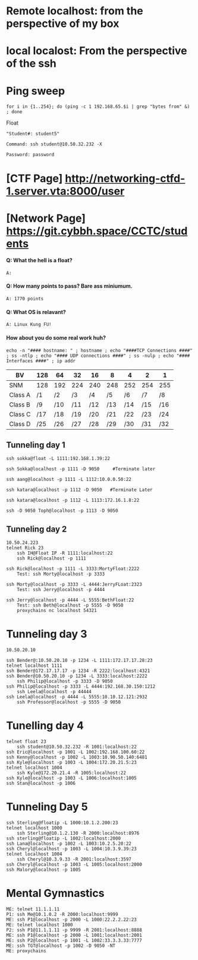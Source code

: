 # Remote localhost: from the perspective of my box

# local localost: From the perspective of the ssh

# Ping sweep    
    for i in {1..254}; do (ping -c 1 192.168.65.$i | grep "bytes from" &) ; done


Float

    "Student#: student5"

    Command: ssh student@10.50.32.232 -X

    Password: password



# [CTF Page] http://networking-ctfd-1.server.vta:8000/user
# [Network Page] https://git.cybbh.space/CCTC/students


####    Q: What the hell is a float? 
    A:
####   Q: How many points to pass? Bare ass miniumum.
    A: 1770 points
####   Q: What OS is relavant?
    A: Linux Kung FU! 
#### How about you do some real work huh?
    echo -n "#### hostname: " ; hostname ; echo "####TCP Connections ####" ; ss -ntlp ; echo "#### UDP connections ####" ; ss -nulp ; echo "#### Interfaces ####" ; ip addr


| BV | 128 | 64 | 32 | 16 | 8 | 4 | 2 | 1 |
| -- | -- | -- | -- | -- | -- | -- | -- | -- |
| SNM | 128 | 192 | 224 | 240 | 248 | 252 | 254 | 255 | 
| Class A | /1 | /2 | /3 | /4 | /5 | /6 | /7 | /8 |
| Class B | /9 | /10 | /11 | /12 | /13 | /14 | /15 | /16 |
| Class C | /17 | /18 | /19 | /20 | /21 | /22 | /23 | /24 |
| Class D | /25 | /26 | /27 | /28 | /29 | /30 | /31 | /32 |


## Tunneling day 1

    ssh sokka@float -L 1111:192.168.1.39:22

    ssh Sokka@localhost -p 1111 -D 9050     #Terminate later

    ssh aang@localhost -p 1111 -L 1112:10.0.0.50:22

    ssh katara@localhost -p 1112 -D 9050   #Terminate Later

    ssh katara@localhost -p 1112 -L 1113:172.16.1.8:22

    ssh -D 9050 Toph@localhost -p 1113 -D 9050 



## Tunneling day 2
    10.50.24.223
    telnet Rick 23
        ssh IH@Float IP -R 1111:localhost:22
        ssh Rick@localhost -p 1111
        
    ssh Rick@localhost -p 1111 -L 3333:MortyFloat:2222
        Test: ssh Morty@localhost -p 3333

    ssh Morty@localhost -p 3333 -L 4444:JerryFLoat:2323
        Test: ssh Jerry@localhost -p 4444

    ssh Jerry@localhost -p 4444 -L 5555:BethFloat:22
        Test: ssh Beth@localhost -p 5555 -D 9050
        proxychains nc localhost 54321


# Tunneling day 3
    10.50.20.10

    ssh Bender@:10.50.20.10 -p 1234 -L 1111:172.17.17.28:23
    telnet localhost 1111
    ssh Bender@172.17.17.17 -p 1234 -R 2222:localhost:4321
    ssh Bender@10.50.20.10 -p 1234 -L 3333:localhost:2222
        ssh Philip@localhost -p 3333 -D 9050
    ssh Philip@localhost -p 3333 -L 4444:192.168.30.150:1212
        ssh Leela@localhost -p 44444
    ssh Leela@localhost -p 4444 -L 5555:10.10.12.121:2932
        ssh Professor@localhost -p 5555 -D 9050

# Tunelling day 4
    telnet float 23
        ssh student@10.50.32.232 -R 1001:localhost:22
    ssh Eric@localhost -p 1001 -L 1002:192.168.100.60:22
    ssh Kenny@localhost -p 1002 -L 1003:10.90.50.140:6481
    ssh Kyle@localhost -p 1003 -L 1004:172.20.21.5:23
    telnet localhost 1004
        ssh Kyle@172.20.21.4 -R 1005:localhost:22
    ssh Kyle@localhost -p 1003 -L 1006:localhost:1005
    ssh Stan@localhost -p 1006

# Tunneling Day 5
    ssh Sterling@floatip -L 1000:10.1.2.200:23 
    telnet localhost 1000
        ssh Sterling@10.1.2.130 -R 2000:localhost:8976
    ssh sterling@floatip -L 1002:localhost:2000
    ssh Lana@localhost -p 1002 -L 1003:10.2.5.20:22
    ssh Cheryl@localhost -p 1003 -L 1004:10.3.9.39:23 
    telnet localhost 1004
        ssh Cheryl@10.3.9.33 -R 2001:localhost:3597
    ssh Cheryl@localhost -p 1003 -L 1005:localhost:2000
    ssh Malory@localhost -p 1005


# Mental Gymnastics
    ME: telnet 11.1.1.11 
    P1: ssh Me@10.1.0.2 -R 2000:localhost:9999
    ME: ssh P1@localhost -p 2000 -L 1000:22.2.2.22:23
    ME: telnet localhost 1000
    P2: ssh P1@11.1.1.11 -p 9999 -R 2001:localhost:8888
    ME: ssh P1@localhost -p 2000 -L 1001:localhost:2001
    ME: ssh P2@localhost -p 1001 -L 1002:33.3.3.33:7777
    ME: ssh TGT@localhost -p 1002 -D 9050 -NT
    ME: proxychains




















